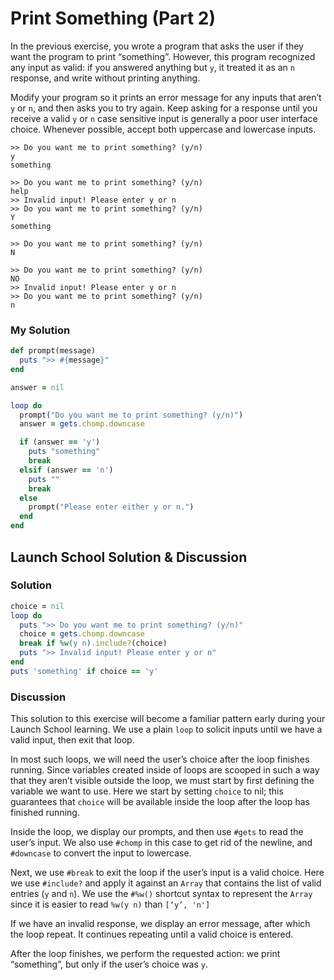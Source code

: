 # Print Something (Part 2)
In the previous exercise, you wrote a program that asks the user if they want the program to print “something”. However, this program recognized any input as valid: if you answered anything but `y`, it treated it as an `n` response, and write without printing anything.

Modify your program so it prints an error message for any inputs that aren’t `y` or `n`, and then asks you to try again. Keep asking for a response until you receive a valid `y` or `n` case sensitive input is generally a poor user interface choice. Whenever possible, accept both uppercase and lowercase inputs.

```
>> Do you want me to print something? (y/n)
y
something

>> Do you want me to print something? (y/n)
help
>> Invalid input! Please enter y or n
>> Do you want me to print something? (y/n)
Y
something

>> Do you want me to print something? (y/n)
N

>> Do you want me to print something? (y/n)
NO
>> Invalid input! Please enter y or n
>> Do you want me to print something? (y/n)
n
```

### My Solution

```rb 
def prompt(message)
  puts ">> #{message}"
end

answer = nil

loop do
  prompt("Do you want me to print something? (y/n)")
  answer = gets.chomp.downcase

  if (answer == 'y')
    puts "something"
    break
  elsif (answer == 'n')
    puts ""
    break
  else
    prompt("Please enter either y or n.")
  end
end
```

## Launch School Solution & Discussion
### Solution

```rb 
choice = nil
loop do 
  puts ">> Do you want me to print something? (y/n)"
  choice = gets.chomp.downcase
  break if %w(y n).include?(choice)
  puts ">> Invalid input! Please enter y or n"
end 
puts 'something' if choice == 'y'
```

### Discussion

This solution to this exercise will become a familiar pattern early during your Launch School learning. We use a plain `loop` to solicit inputs until we have a valid input, then exit that loop.

In most such loops, we will need the user’s choice after the loop finishes running. Since variables created inside of loops are scooped in such a way that they aren’t visible outside the loop, we must start by first defining the variable we want to use. Here we start by setting `choice` to nil; this guarantees that `choice` will be available inside the loop after the loop has finished running.

Inside the loop, we display our prompts, and then use `#gets` to read the user’s input. We also use `#chomp` in this case to get rid of the newline, and `#downcase` to convert the input to lowercase.

Next, we use `#break` to exit the loop if the user’s input is a valid choice. Here we use `#include?` and apply it against an `Array` that contains the list of valid entries (`y` and `n`). We use the `#%w()` shortcut syntax to represent the `Array` since it is easier to read `%w(y n)` than `[‘y’, 'n']`

If we have an invalid response, we display an error message, after which the loop repeat. It continues repeating until a valid choice is entered.

After the loop finishes, we perform the requested action: we print “something”, but only if the user’s choice was `y`.